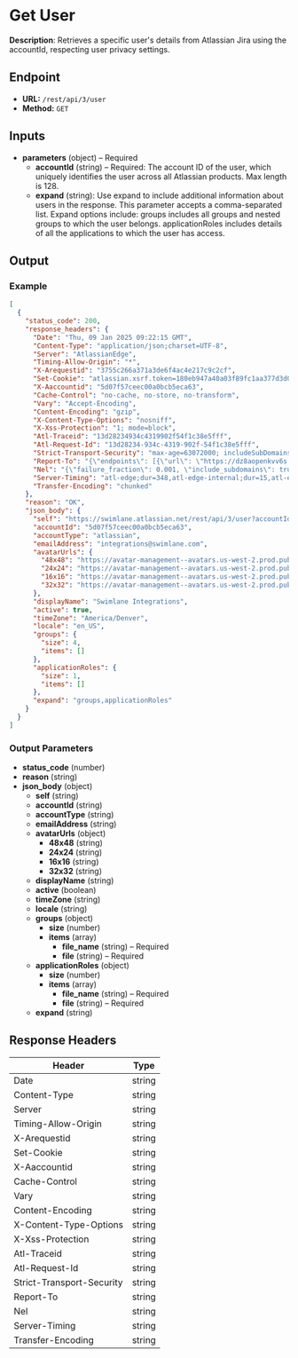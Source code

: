 # Get User

**Description**: Retrieves a specific user's details from Atlassian Jira using the accountId, respecting user privacy settings.

## Endpoint

- **URL:** `/rest/api/3/user`
- **Method:** `GET`
## Inputs

- **parameters** (object) – Required
  - **accountId** (string) – Required: The account ID of the user, which uniquely identifies the user across all Atlassian products. Max length is 128.
  - **expand** (string): Use expand to include additional information about users in the response.  This parameter accepts a comma-separated list. Expand options include: groups includes all groups and nested groups to which the user belongs. applicationRoles includes details of all the applications to which the user has access.
## Output

### Example

```json
[
  {
    "status_code": 200,
    "response_headers": {
      "Date": "Thu, 09 Jan 2025 09:22:15 GMT",
      "Content-Type": "application/json;charset=UTF-8",
      "Server": "AtlassianEdge",
      "Timing-Allow-Origin": "*",
      "X-Arequestid": "3755c266a371a3de6f4ac4e217c9c2cf",
      "Set-Cookie": "atlassian.xsrf.token=180eb947a40a03f89fc1aa377d3d0be76190e334_lin; Path=/; SameSite=None; Secure",
      "X-Aaccountid": "5d07f57ceec00a0bcb5eca63",
      "Cache-Control": "no-cache, no-store, no-transform",
      "Vary": "Accept-Encoding",
      "Content-Encoding": "gzip",
      "X-Content-Type-Options": "nosniff",
      "X-Xss-Protection": "1; mode=block",
      "Atl-Traceid": "13d28234934c4319902f54f1c38e5fff",
      "Atl-Request-Id": "13d28234-934c-4319-902f-54f1c38e5fff",
      "Strict-Transport-Security": "max-age=63072000; includeSubDomains; preload",
      "Report-To": "{\"endpoints\": [{\"url\": \"https://dz8aopenkvv6s.cloudfront.net\"}], \"group\": \"endpoint-1\", \"include_subdomains\": true, \"max_age\": 600}",
      "Nel": "{\"failure_fraction\": 0.001, \"include_subdomains\": true, \"max_age\": 600, \"report_to\": \"endpoint-1\"}",
      "Server-Timing": "atl-edge;dur=348,atl-edge-internal;dur=15,atl-edge-upstream;dur=335,atl-edge-pop;desc=\"aws-ap-south-1\"",
      "Transfer-Encoding": "chunked"
    },
    "reason": "OK",
    "json_body": {
      "self": "https://swimlane.atlassian.net/rest/api/3/user?accountId=5d07f57ceec00a0bcb5eca63",
      "accountId": "5d07f57ceec00a0bcb5eca63",
      "accountType": "atlassian",
      "emailAddress": "integrations@swimlane.com",
      "avatarUrls": {
        "48x48": "https://avatar-management--avatars.us-west-2.prod.public.atl-paas.net/5d07f57ceec00a0bcb5eca63/b2f62753-cd5f-4178-a52f-25e838a67035/48",
        "24x24": "https://avatar-management--avatars.us-west-2.prod.public.atl-paas.net/5d07f57ceec00a0bcb5eca63/b2f62753-cd5f-4178-a52f-25e838a67035/24",
        "16x16": "https://avatar-management--avatars.us-west-2.prod.public.atl-paas.net/5d07f57ceec00a0bcb5eca63/b2f62753-cd5f-4178-a52f-25e838a67035/16",
        "32x32": "https://avatar-management--avatars.us-west-2.prod.public.atl-paas.net/5d07f57ceec00a0bcb5eca63/b2f62753-cd5f-4178-a52f-25e838a67035/32"
      },
      "displayName": "Swimlane Integrations",
      "active": true,
      "timeZone": "America/Denver",
      "locale": "en_US",
      "groups": {
        "size": 4,
        "items": []
      },
      "applicationRoles": {
        "size": 1,
        "items": []
      },
      "expand": "groups,applicationRoles"
    }
  }
]
```
### Output Parameters

- **status_code** (number)
- **reason** (string)
- **json_body** (object)
  - **self** (string)
  - **accountId** (string)
  - **accountType** (string)
  - **emailAddress** (string)
  - **avatarUrls** (object)
    - **48x48** (string)
    - **24x24** (string)
    - **16x16** (string)
    - **32x32** (string)
  - **displayName** (string)
  - **active** (boolean)
  - **timeZone** (string)
  - **locale** (string)
  - **groups** (object)
    - **size** (number)
    - **items** (array)
      - **file_name** (string) – Required
      - **file** (string) – Required
  - **applicationRoles** (object)
    - **size** (number)
    - **items** (array)
      - **file_name** (string) – Required
      - **file** (string) – Required
  - **expand** (string)
## Response Headers

| Header | Type |
|--------|------|
| Date | string |
| Content-Type | string |
| Server | string |
| Timing-Allow-Origin | string |
| X-Arequestid | string |
| Set-Cookie | string |
| X-Aaccountid | string |
| Cache-Control | string |
| Vary | string |
| Content-Encoding | string |
| X-Content-Type-Options | string |
| X-Xss-Protection | string |
| Atl-Traceid | string |
| Atl-Request-Id | string |
| Strict-Transport-Security | string |
| Report-To | string |
| Nel | string |
| Server-Timing | string |
| Transfer-Encoding | string |